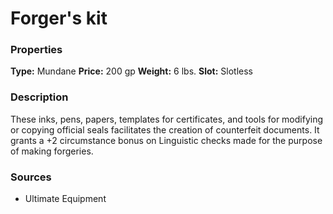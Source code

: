 ﻿---
Title: "Forger's kit"
Type: "Mundane"
Price: "200 gp"
Weight: "6 lbs."
Slot: "Slotless"
Description: |
  "These inks, pens, papers, templates for certificates, and tools for modifying or copying official seals facilitates the creation of counterfeit documents. It grants a +2 circumstance bonus on Linguistic checks made for the purpose of making forgeries."
Sources: "['Ultimate Equipment']"
---

# Forger's kit

### Properties

**Type:** Mundane **Price:** 200 gp **Weight:** 6 lbs. **Slot:** Slotless

### Description

These inks, pens, papers, templates for certificates, and tools for modifying or copying official seals facilitates the creation of counterfeit documents. It grants a +2 circumstance bonus on Linguistic checks made for the purpose of making forgeries.

### Sources

* Ultimate Equipment